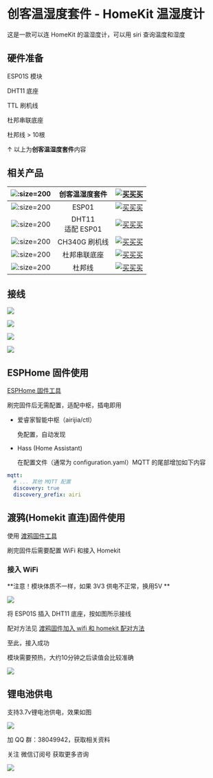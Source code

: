 # 创客温湿度套件 - HomeKit 温湿度计 

这是一款可以连 HomeKit 的温湿度计，可以用 siri 查询温度和湿度

## 硬件准备

ESP01S 模块

DHT11 底座

TTL 刷机线

杜邦串联底座

杜邦线 > 10根

↑ 以上为**创客温湿度套件**内容

## 相关产品

| ![](http://pic.airijia.com/doc/20181122164201.png ':size=200')| 创客温湿度套件 |  [![买买买](http://cdn.airijia.com/b6eca8da724952cc0251.gif ':size=150')](https://item.taobao.com/item.htm?id=577014079869) |  
|:-:|:-:|:-:|
| ![](http://pic.airijia.com/doc/20181122164130.png ':size=200')| ESP01 |  [![买买买](http://cdn.airijia.com/b6eca8da724952cc0251.gif ':size=150')](https://item.taobao.com/item.htm?id=45607865463  ) |
| ![](http://pic.airijia.com/doc/20190703094615.png ':size=200')| DHT11<br> 适配 ESP01 |  [![买买买](http://cdn.airijia.com/b6eca8da724952cc0251.gif ':size=150')](https://item.taobao.com/item.htm?id=551900769285) |
| ![](http://pic.airijia.com/doc/20181122161759.png ':size=200')| CH340G 刷机线 |  [![买买买](http://cdn.airijia.com/b6eca8da724952cc0251.gif ':size=150')](https://item.taobao.com/item.htm?id=45528507062) |
| ![](http://pic.airijia.com/doc/20181122164315.png ':size=200')| 杜邦串联底座 |  [![买买买](http://cdn.airijia.com/b6eca8da724952cc0251.gif ':size=150')](https://item.taobao.com/item.htm?id=45607601999) |
| ![](http://pic.airijia.com/doc/20181122162418.png ':size=200')| 杜邦线 |  [![买买买](http://cdn.airijia.com/b6eca8da724952cc0251.gif ':size=150')](https://item.taobao.com/item.htm?id=45608073136) |





## 接线


![](http://pic.airijia.com/doc/20190603093526.png)

![](http://pic.airijia.com/doc/20190603093545.png)

![](http://pic.airijia.com/doc/20190603093555.png)

![](http://pic.airijia.com/doc/20190603093607.png)





## ESPHome 固件使用

[ESPHome 固件工具](diy/flasher)



刷完固件后无需配置，适配中枢，插电即用


 - 爱睿家智能中枢（airijia/ctl）

    免配置，自动发现

 - Hass (Home Assistant)

   在配置文件（通常为 configuration.yaml）MQTT 的尾部增加如下内容

```yaml
mqtt:
  # ... 其他 MQTT 配置
  discovery: true
  discovery_prefix: airi
```


## 渡鸦(Homekit 直连)固件使用


使用 [渡鸦固件工具](raven/flasher)


刷完固件后需要配置 WiFi 和接入 Homekit


### 接入 WiFi

**注意！模块体质不一样，如果 3V3 供电不正常，换用5V **


![](http://pic.airijia.com/doc/20190603093622.png)


将 ESP01S 插入 DHT11 底座，按如图所示接线



配对方法见 [渡鸦固件加入 wifi 和 homekit 配对方法](diy/raven) 



至此，接入成功

模块需要预热，大约10分钟之后读值会比较准确



![](http://pic.airijia.com/doc/20190603093638.png)

## 锂电池供电

支持3.7v锂电池供电，效果如图

![](http://pic.airijia.com/doc/20190603093841.png)




加 QQ 群：38049942，获取相关资料

关注 微信订阅号 获取更多咨询

![](http://pic.airijia.com/doc/20190603093904.png)










